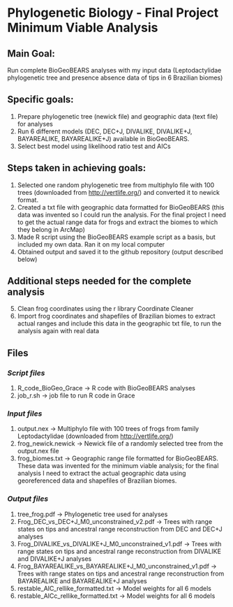 # Phylogenetic Biology - Final Project Minimum Viable Analysis

## Main Goal:
Run complete BioGeoBEARS analyses with my input data (Leptodactylidae phylogenetic tree and presence absence data of tips in 6 Brazilian biomes)

## Specific goals:
1) Prepare phylogenetic tree (newick file) and geographic data (text file) for analyses
2) Run 6 different models (DEC, DEC+J, DIVALIKE, DIVALIKE+J, BAYAREALIKE, BAYAREALIKE+J) available in BioGeoBEARS.
3) Select best model using likelihood ratio test and AICs

## Steps taken in achieving goals:
1) Selected one random phylogenetic tree from multiphylo file with 100 trees (downloaded from http://vertlife.org/) and converted it to newick format.
2) Created a txt file with geographic data formatted for BioGeoBEARS (this data was invented so I could run the analysis. For the final project I need to get the actual range data for frogs and extract the biomes to which they belong in ArcMap)
3) Made R script using the BioGeoBEARS example script as a basis, but included my own data. Ran it on my local computer
4) Obtained output and saved it to the github repository (output described below)

## Additional steps needed for the complete analysis
5) Clean frog coordinates using the r library Coordinate Cleaner
6) Import frog coordinates and shapefiles of Brazilian biomes to extract actual ranges and include this data in the geographic txt file, to run the analysis again with real data


## Files

### *Script files*
1) R_code_BioGeo_Grace -> R code with BioGeoBEARS analyses
2) job_r.sh -> job file to run R code in Grace

### *Input files*
1) output.nex -> Multiphylo file with 100 trees of frogs from family Leptodactylidae (downloaded from http://vertlife.org/)
2) frog_newick.newick -> Newick file of a randomly selected tree from the output.nex file
3) frog_biomes.txt -> Geographic range file formatted for BioGeoBEARS. These data was invented for the minimum viable analysis; for the final analysis I need to extract the actual geographic data using georeferenced data and shapefiles of Brazilian biomes.

### *Output files*
1) tree_frog.pdf -> Phylogenetic tree used for analyses
2) Frog_DEC_vs_DEC+J_M0_unconstrained_v2.pdf -> Trees with range states on tips and ancestral range reconstruction from DEC and DEC+J analyses
3) Frog_DIVALIKE_vs_DIVALIKE+J_M0_unconstrained_v1.pdf -> Trees with range states on tips and ancestral range reconstruction from DIVALIKE and DIVALIKE+J analyses
4) Frog_BAYAREALIKE_vs_BAYAREALIKE+J_M0_unconstrained_v1.pdf -> Trees with range states on tips and ancestral range reconstruction from BAYAREALIKE and BAYAREALIKE+J analyses
5) restable_AIC_rellike_formatted.txt -> Model weights for all 6 models
6) restable_AICc_rellike_formatted.txt -> Model weights for all 6 models
